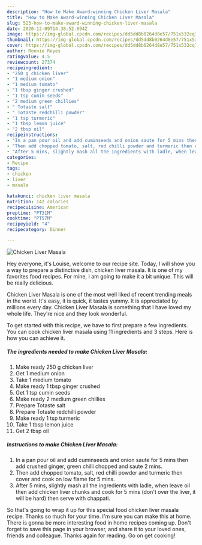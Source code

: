 ```yaml
---
description: "How to Make Award-winning Chicken Liver Masala"
title: "How to Make Award-winning Chicken Liver Masala"
slug: 523-how-to-make-award-winning-chicken-liver-masala
date: 2020-12-09T14:38:52.694Z
image: https://img-global.cpcdn.com/recipes/dd5dd8b0264d8e57/751x532cq70/chicken-liver-masala-recipe-main-photo.jpg
thumbnail: https://img-global.cpcdn.com/recipes/dd5dd8b0264d8e57/751x532cq70/chicken-liver-masala-recipe-main-photo.jpg
cover: https://img-global.cpcdn.com/recipes/dd5dd8b0264d8e57/751x532cq70/chicken-liver-masala-recipe-main-photo.jpg
author: Ronnie Reyes
ratingvalue: 4.5
reviewcount: 27374
recipeingredient:
- "250 g chicken liver"
- "1 medium onion"
- "1 medium tomato"
- "1 tbsp ginger crushed"
- "1 tsp cumin seeds"
- "2 medium green chillies"
- " Totaste salt"
- " Totaste redchilli powder"
- "1 tsp turmeric"
- "1 tbsp lemon juice"
- "2 tbsp oil"
recipeinstructions:
- "In a pan pour oil and add cuminseeds and onion saute for 5 mins then add crushed ginger, green chilli chopped and saute 2 mins."
- "Then add chopped tomato, salt, red chilli powder and turmeric then cover and cook on low flame for 5 mins."
- "After 5 mins, slightly mash all the ingredients with ladle, when leave oil then add chicken liver chunks and cook for 5 mins (don&#39;t over the liver, it will be hard) then serve with chappati."
categories:
- Recipe
tags:
- chicken
- liver
- masala

katakunci: chicken liver masala 
nutrition: 142 calories
recipecuisine: American
preptime: "PT31M"
cooktime: "PT57M"
recipeyield: "4"
recipecategory: Dinner

---
```



![Chicken Liver Masala](https://img-global.cpcdn.com/recipes/dd5dd8b0264d8e57/751x532cq70/chicken-liver-masala-recipe-main-photo.jpg)

Hey everyone, it's Louise, welcome to our recipe site. Today, I will show you a way to prepare a distinctive dish, chicken liver masala. It is one of my favorites food recipes. For mine, I am going to make it a bit unique. This will be really delicious.

Chicken Liver Masala is one of the most well liked of recent trending meals in the world. It's easy, it is quick, it tastes yummy. It is appreciated by millions every day. Chicken Liver Masala is something that I have loved my whole life. They're nice and they look wonderful.




To get started with this recipe, we have to first prepare a few ingredients. You can cook chicken liver masala using 11 ingredients and 3 steps. Here is how you can achieve it.

<!--inarticleads1-->

##### The ingredients needed to make Chicken Liver Masala:

1. Make ready 250 g chicken liver
1. Get 1 medium onion
1. Take 1 medium tomato
1. Make ready 1 tbsp ginger crushed
1. Get 1 tsp cumin seeds
1. Make ready 2 medium green chillies
1. Prepare  Totaste salt
1. Prepare  Totaste redchilli powder
1. Make ready 1 tsp turmeric
1. Take 1 tbsp lemon juice
1. Get 2 tbsp oil




<!--inarticleads2-->

##### Instructions to make Chicken Liver Masala:

1. In a pan pour oil and add cuminseeds and onion saute for 5 mins then add crushed ginger, green chilli chopped and saute 2 mins.
1. Then add chopped tomato, salt, red chilli powder and turmeric then cover and cook on low flame for 5 mins.
1. After 5 mins, slightly mash all the ingredients with ladle, when leave oil then add chicken liver chunks and cook for 5 mins (don&#39;t over the liver, it will be hard) then serve with chappati.




So that's going to wrap it up for this special food chicken liver masala recipe. Thanks so much for your time. I'm sure you can make this at home. There is gonna be more interesting food in home recipes coming up. Don't forget to save this page in your browser, and share it to your loved ones, friends and colleague. Thanks again for reading. Go on get cooking!
